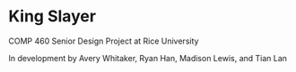 # King Slayer

COMP 460 Senior Design Project at Rice University

In development by Avery Whitaker, Ryan Han, Madison Lewis, and Tian Lan
